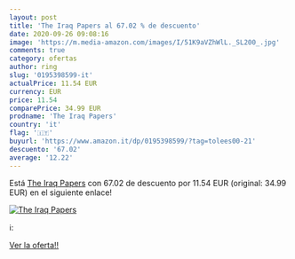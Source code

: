 ```yaml
---
layout: post
title: 'The Iraq Papers al 67.02 % de descuento'
date: 2020-09-26 09:08:16
image: 'https://m.media-amazon.com/images/I/51K9aVZhWlL._SL200_.jpg'
comments: true
category: ofertas
author: ring
slug: '0195398599-it'
actualPrice: 11.54 EUR
currency: EUR
price: 11.54
comparePrice: 34.99 EUR
prodname: 'The Iraq Papers'
country: 'it'
flag: '🇮🇹'
buyurl: 'https://www.amazon.it/dp/0195398599/?tag=tolees00-21'
descuento: '67.02'
average: '12.22'
---
```


Está [The Iraq Papers](https://www.amazon.it/dp/0195398599/?tag=tolees00-21) con 67.02 de descuento por 11.54 EUR (original: 34.99 EUR) en el siguiente enlace!

[![The Iraq Papers](https://m.media-amazon.com/images/I/51K9aVZhWlL._SL200_.jpg)](https://www.amazon.it/dp/0195398599/?tag=tolees00-21)

ℹ️:


[Ver la oferta!!](https://www.amazon.it/dp/0195398599/?tag=tolees00-21)
